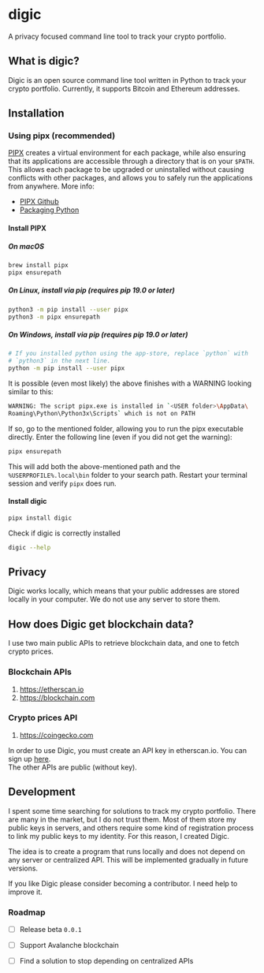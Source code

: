# digic
 
A privacy focused command line tool to track your crypto portfolio.

## What is digic?

Digic is an open source command line tool written in Python to 
track your crypto portfolio. Currently, it supports Bitcoin and
Ethereum addresses.

## Installation

### Using pipx (recommended)

[PIPX](https://github.com/pypa/pipx) creates a virtual environment for each 
package, while also ensuring that its applications are accessible through
a directory that is on your `$PATH`. This allows each package to be 
upgraded or uninstalled without causing conflicts with other packages, 
and allows you to safely run the applications from anywhere. More info:
- [PIPX Github](https://github.com/pypa/pipx)
- [Packaging Python](https://packaging.python.org/en/latest/guides/installing-stand-alone-command-line-tools/)

#### Install PIPX

##### On macOS

```bash
brew install pipx
pipx ensurepath
```

##### On Linux, install via pip (requires pip 19.0 or later)

```bash
python3 -m pip install --user pipx
python3 -m pipx ensurepath
```

##### On Windows, install via pip (requires pip 19.0 or later)

```bash
# If you installed python using the app-store, replace `python` with 
# `python3` in the next line.
python -m pip install --user pipx
```

It is possible (even most likely) the above finishes with a WARNING looking 
similar to this:

```bash
WARNING: The script pipx.exe is installed in `<USER folder>\AppData\
Roaming\Python\Python3x\Scripts` which is not on PATH
```

If so, go to the mentioned folder, allowing you to run the pipx executable
directly. Enter the following line (even if you did not get the warning):

```bash
pipx ensurepath
```

This will add both the above-mentioned path and the 
`%USERPROFILE%.local\bin` folder to your search path. Restart your 
terminal session and verify `pipx` does run.

#### Install digic

```bash
pipx install digic
```

Check if digic is correctly installed

```bash
digic --help
```

## Privacy

Digic works locally, which means that your public addresses are
stored locally in your computer. We do not use any server to
store them. 

## How does Digic get blockchain data?

I use two main public APIs to retrieve blockchain data, and one
to fetch crypto prices.

### Blockchain APIs

1. https://etherscan.io
2. https://blockchain.com

### Crypto prices API

1. https://coingecko.com

In order to use Digic, you must create an API key in etherscan.io.
You can sign up [here](https://etherscan.io/login).    
The other APIs are public (without key).

## Development

I spent some time searching for solutions to track my crypto
portfolio. There are many in the market, but I do not trust them. 
Most of them store my public keys in servers, and others
require some kind of registration process to link my public 
keys to my identity. For this reason, I created Digic.

The idea is to create a program that runs locally and does not depend on
any server or centralized API. This will be implemented gradually in 
future versions.

If you like Digic please consider becoming a contributor. I need
help to improve it.

### Roadmap
- [ ] Release beta `0.0.1`
- [ ] Support Avalanche blockchain
- [ ] Find a solution to stop depending on centralized APIs


